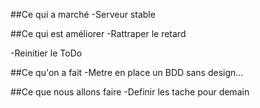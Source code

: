 ##Ce qui a marché
-Serveur stable

##Ce qui est améliorer
-Rattraper le retard

-Reinitier le ToDo

##Ce qu'on a fait
-Metre en place un BDD sans design...


##Ce que nous allons faire
-Definir les tache pour demain 
